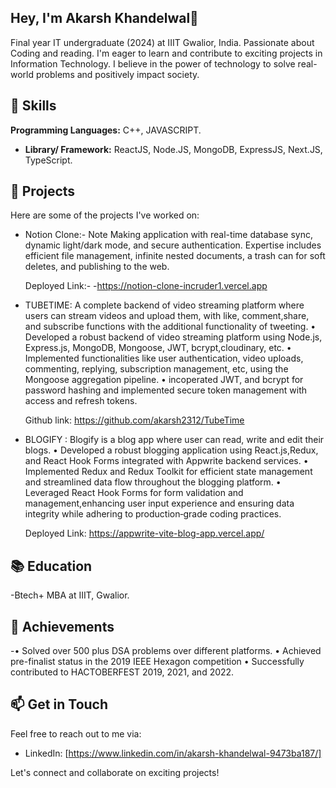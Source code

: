 ## Hey, I'm Akarsh Khandelwal👋

Final year IT undergraduate (2024) at IIIT Gwalior, India. Passionate about Coding and reading. I'm eager to learn and contribute to exciting projects in Information Technology. I believe in the power of technology to solve real-world problems and positively impact society.

## 🔧 Skills

**Programming Languages:** C++, JAVASCRIPT.
- **Library/ Framework:** ReactJS, Node.JS, MongoDB, ExpressJS, Next.JS, TypeScript.   


## 🚀 Projects

Here are some of the projects I've worked on:

- Notion Clone:- Note Making application with real-time database sync, dynamic light/dark mode, and secure authentication. Expertise includes efficient file management, infinite nested documents, a trash can for soft deletes, and publishing to the web.

  Deployed Link:- -https://notion-clone-incruder1.vercel.app

- TUBETIME: A complete backend of video streaming platform where users can stream videos  and upload them, with like, comment,share, and subscribe functions with the additional functionality of tweeting.
• Developed a robust backend of video streaming platform using Node.js, Express.js, MongoDB, Mongoose, JWT, bcrypt,cloudinary, etc.
• Implemented functionalities like user authentication, video uploads, commenting, replying, subscription management, etc, using the Mongoose aggregation pipeline.
• incoperated JWT, and bcrypt for password hashing and implemented secure token management with access and refresh tokens. 

  Github link: https://github.com/akarsh2312/TubeTime

- BLOGIFY : Blogify is a blog app where user can read, write and edit their blogs.
 • Developed a robust blogging application using React.js,Redux, and React Hook Forms integrated with Appwrite backend services.
 • Implemented Redux and Redux Toolkit for efficient state management and streamlined data flow throughout the blogging platform.
 • Leveraged React Hook Forms for form validation and management,enhancing user input experience and ensuring data integrity while adhering to production‑grade coding
 practices.

  Deployed Link: https://appwrite-vite-blog-app.vercel.app/
## 📚 Education

-Btech+ MBA   at IIIT, Gwalior.


## 🌟 Achievements

-• Solved over 500 plus DSA problems over different platforms.
• Achieved pre-finalist status in the 2019 IEEE Hexagon competition
• Successfully contributed to HACTOBERFEST 2019, 2021, and 2022.

## 📫 Get in Touch

Feel free to reach out to me via:

 
- LinkedIn: [https://www.linkedin.com/in/akarsh-khandelwal-9473ba187/]
 

Let's connect and collaborate on exciting projects!
